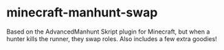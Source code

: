 # minecraft-manhunt-swap
Based on the AdvancedManhunt Skript plugin for Minecraft, but when a hunter kills the runner, they swap roles. Also includes a few extra goodies!
